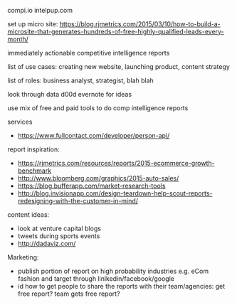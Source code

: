 compi.io
intelpup.com

set up micro site: https://blog.rjmetrics.com/2015/03/10/how-to-build-a-microsite-that-generates-hundreds-of-free-highly-qualified-leads-every-month/

immediately actionable competitive intelligence reports

list of use cases: creating new website, launching product, content strategy

list of roles: business analyst, strategist, blah blah

look through data d00d evernote for ideas

use mix of free and paid tools to do comp intelligence reports

services
- https://www.fullcontact.com/developer/person-api/

report inspiration:
- https://rjmetrics.com/resources/reports/2015-ecommerce-growth-benchmark
- http://www.bloomberg.com/graphics/2015-auto-sales/
- https://blog.bufferapp.com/market-research-tools
- http://blog.invisionapp.com/design-teardown-help-scout-reports-redesigning-with-the-customer-in-mind/

content ideas:
- look at venture capital blogs
- tweets during sports events 
- http://dadaviz.com/


Marketing:
- publish portion of report on high probability industries e.g. eCom fashion and target through linlkedin/facebook/google
- id how to get people to share the reports with their team/agencies: get free report? team gets free report?
